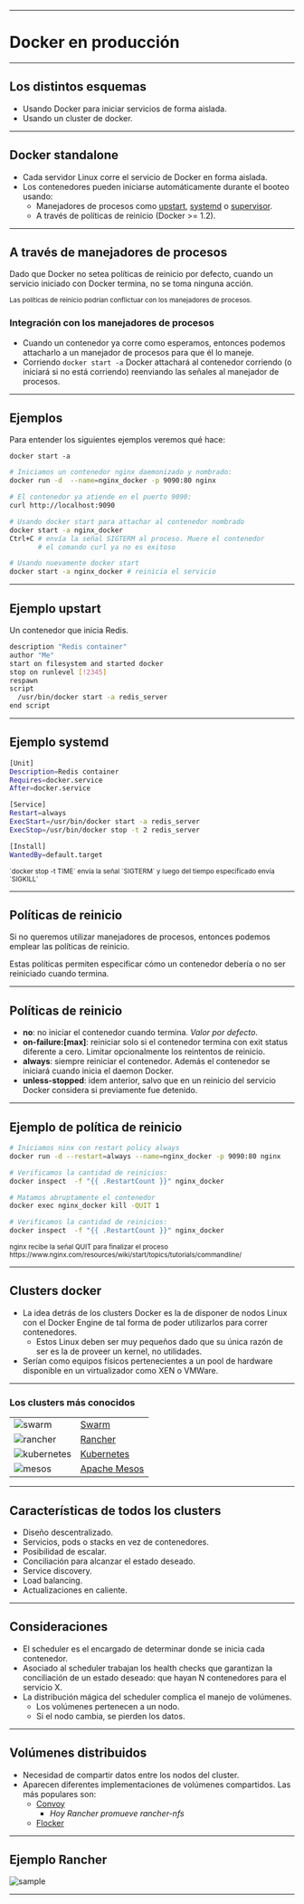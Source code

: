 ***
# Docker en producción

---
## Los distintos esquemas

* Usando Docker para iniciar servicios de forma aislada.
* Usando un cluster de docker.

---
## Docker standalone

* Cada servidor Linux corre el servicio de Docker en forma aislada.
* Los contenedores pueden iniciarse automáticamente durante el booteo usando:
  * Manejadores de procesos como [upstart](http://upstart.ubuntu.com/),
    [systemd](https://freedesktop.org/wiki/Software/systemd/) o [supervisor](http://supervisord.org/).
  * A través de políticas de reinicio (Docker >= 1.2).

---
## A través de manejadores de procesos

Dado que Docker no setea políticas de reinicio por defecto, cuando un servicio
iniciado con Docker termina, no se toma ninguna acción. 

<small>
Las políticas de reinicio podrían conflictuar con los manejadores de procesos.
</small>

### Integración con los manejadores de procesos

* Cuando un contenedor ya corre como esperamos, entonces podemos attacharlo a un
  manejador de procesos para que él lo maneje.
* Corriendo  `docker start -a` Docker attachará al contenedor corriendo (o
  iniciará si no está corriendo) reenviando las señales al manejador de
  procesos.

---
## Ejemplos

Para entender los siguientes ejemplos veremos qué hace:

`docker start -a`

```bash
# Iniciamos un contenedor nginx daemonizado y nombrado:
docker run -d  --name=nginx_docker -p 9090:80 nginx

# El contenedor ya atiende en el puerto 9090:
curl http://localhost:9090

# Usando docker start para attachar al contenedor nombrado
docker start -a nginx_docker
Ctrl+C # envía la señal SIGTERM al proceso. Muere el contenedor
       # el comando curl ya no es exitoso

# Usando nuevamente docker start
docker start -a nginx_docker # reinicia el servicio
```
---
## Ejemplo upstart

Un contenedor que inicia Redis.

```bash
description "Redis container"
author "Me"
start on filesystem and started docker
stop on runlevel [!2345]
respawn
script
  /usr/bin/docker start -a redis_server
end script
```

---
## Ejemplo systemd

```bash
[Unit]
Description=Redis container
Requires=docker.service
After=docker.service

[Service]
Restart=always
ExecStart=/usr/bin/docker start -a redis_server
ExecStop=/usr/bin/docker stop -t 2 redis_server

[Install]
WantedBy=default.target
```

<small>
`docker stop -t TIME` envía la señal `SIGTERM` y luego del tiempo especificado envía
`SIGKILL`
</small>

---
## Políticas de reinicio

Si no queremos utilizar manejadores de procesos, entonces podemos emplear las
políticas de reinicio.

Estas políticas permiten especificar cómo un contenedor debería o no ser
reiniciado cuando termina.

---
## Políticas de reinicio

* **no**: no iniciar el contenedor cuando termina. *Valor por defecto*.
* **on-failure:[max]**: reiniciar solo si el contenedor termina con exit
  status diferente a cero. Limitar opcionalmente los reintentos de reinicio.
* **always**: siempre reiniciar el contenedor. Además el contenedor se iniciará
  cuando inicia el daemon Docker.
* **unless-stopped**: idem anterior, salvo que en un reinicio del servicio
  Docker considera si previamente fue detenido.

---
## Ejemplo de política de reinicio

```bash
# Iniciamos ninx con restart policy always
docker run -d --restart=always --name=nginx_docker -p 9090:80 nginx

# Verificamos la cantidad de reinicios:
docker inspect  -f "{{ .RestartCount }}" nginx_docker

# Matamos abruptamente el contenedor
docker exec nginx_docker kill -QUIT 1 

# Verificamos la cantidad de reinicios:
docker inspect  -f "{{ .RestartCount }}" nginx_docker

```
<small>
nginx recibe la señal QUIT para finalizar el proceso
https://www.nginx.com/resources/wiki/start/topics/tutorials/commandline/
</small>

---
## Clusters docker

* La idea detrás de los clusters Docker es la de disponer de nodos Linux con el
  Docker Engine de tal forma de poder utilizarlos para correr contenedores.
  * Estos Linux deben ser muy pequeños dado que su única razón de ser es la de
    proveer un kernel, no utilidades.
* Serían como equipos físicos pertenecientes a un pool de hardware disponible en
  un virtualizador como XEN o VMWare.

---
### Los clusters más conocidos

<table class="product_logos" >

<tr>
<td> <img alt="swarm" src="images/docker-whales.png" /> </td>
<td><a href="https://docs.docker.com/engine/swarm/">Swarm </a></td>
</tr>

<tr>
<td> <img alt="rancher" src="images/rancher-logo.png" /> </td>
<td> <a href="http://rancher.com/">Rancher</a> </td>
</tr>

<tr>
<td> <img alt="kubernetes" src="images/kubernetes-logo.png" /> </td>
<td> <a href="http://kubernetes.io/">Kubernetes</a> </td>
</tr>

<tr>
<td> <img alt="mesos" src="images/mesos-logo.png" /> </td>
<td> <a href="http://mesos.apache.org/">Apache Mesos</a> </td>
</tr>

</table>

---
## Características de todos los clusters

* Diseño descentralizado.
* Servicios, pods o stacks en vez de contenedores.
* Posibilidad de escalar.
* Conciliación para alcanzar el estado deseado.
* Service discovery.
* Load balancing.
* Actualizaciones en caliente.

---
## Consideraciones

* El scheduler es el encargado de determinar donde se inicia cada contenedor.
* Asociado al scheduler trabajan los health checks que garantizan la
  conciliación de un estado deseado: que hayan N contenedores para el servicio
  X.
* La distribución mágica del scheduler complica el manejo de volúmenes.
  * Los volúmenes pertenecen a un nodo.
  * Si el nodo cambia, se pierden los datos.

---
## Volúmenes distribuidos

* Necesidad de compartir datos entre los nodos del cluster.
* Aparecen diferentes implementaciones de volúmenes compartidos. Las más
  populares son:
  * [Convoy](https://github.com/rancher/convoy)
      * _Hoy Rancher promueve rancher-nfs_
  * [Flocker](https://clusterhq.com/flocker/introduction/)

---
## Ejemplo Rancher

![sample](images/rancher-sample.png)
***
